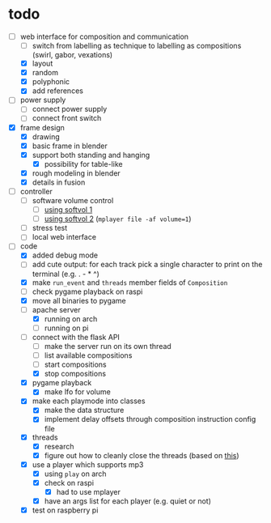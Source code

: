 # todo

- [ ] web interface for composition and communication
  - [ ] switch from labelling as technique to labelling as compositions (swirl, gabor, vexations)
  - [x] layout
  - [x] random
  - [x] polyphonic
  - [x] add references
- [ ] power supply
  - [ ] connect power supply
  - [ ] connect front switch
- [x] frame design
  - [x] drawing
  - [x] basic frame in blender
  - [x] support both standing and hanging
    - [x] possibility for table-like
  - [x] rough modeling in blender
  - [x] details in fusion
- [ ] controller
  - [ ] software volume control
    - [ ] [using softvol 1](https://bytesnbits.co.uk/raspberry-pi-i2s-sound-output/)
    - [ ] [using softvol 2](https://github.com/pimoroni/pirate-audio/issues/32) (`mplayer file -af volume=1`)
  - [ ] stress test
  - [ ] local web interface
- [ ] code
  - [x] added debug mode
  - [ ] add cute output: for each track pick a single character to print on the terminal (e.g. . - * ^)
  - [x] make `run_event` and `threads` member fields of `Composition`
  - [ ] check pygame playback on raspi
  - [x] move all binaries to pygame
  - [ ] apache server
    - [x] running on arch
    - [ ] running on pi
  - [ ] connect with the flask API
    - [ ] make the server run on its own thread
    - [ ] list available compositions
    - [ ] start compositions
    - [x] stop compositions
  - [x] pygame playback
    - [x] make lfo for volume
  - [x] make each playmode into classes
    - [x] make the data structure
    - [x] implement delay offsets through composition instruction config file
  - [x] threads
    - [x] research
    - [x] figure out how to cleanly close the threads (based on [this](https://stackoverflow.com/questions/41961430/how-to-cleanly-kill-subprocesses-in-python))
  - [x] use a player which supports mp3
    - [x] using `play` on arch
    - [x] check on raspi
      - [x] had to use mplayer
    - [x] have an args list for each player (e.g. quiet or not)
  - [x] test on raspberry pi

